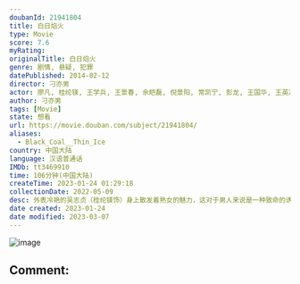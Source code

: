 ```yaml
---
doubanId: 21941804
title: 白日焰火
type: Movie
score: 7.6
myRating: 
originalTitle: 白日焰火
genre: 剧情, 悬疑, 犯罪
datePublished: 2014-02-12
director: 刁亦男
actor: 廖凡, 桂纶镁, 王学兵, 王景春, 余皑磊, 倪景阳, 常凯宁, 彭龙, 王国华, 王英涛, 李克伟, 李庸基, 李彩霞
author: 刁亦男
tags: [Movie]
state: 想看
url: https://movie.douban.com/subject/21941804/
aliases:
  - Black_Coal__Thin_Ice
country: 中国大陆
language: 汉语普通话
IMDb: tt3469910
time: 106分钟(中国大陆)
createTime: 2023-01-24 01:29:18
collectionDate: 2022-05-09
desc: 外表冷艳的吴志贞（桂纶镁饰）身上散发着熟女的魅力，这对于男人来说是一种致命的诱惑，对于与她曾有过一面之缘的警察张自力（廖凡饰）来说更是如此。五年前，吴志贞的丈夫梁志军（王学兵饰）被警方认定死于...
date created: 2023-01-24
date modified: 2023-03-07
---
```


![image](p2174645340.jpg)

Comment:
---
